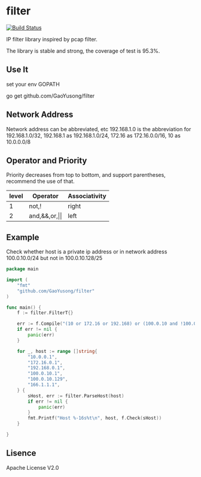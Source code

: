 filter
======
[![Build Status](https://travis-ci.org/GaoYusong/filter.svg?branch=master)](https://travis-ci.org/GaoYusong/filter)

IP filter library inspired by pcap filter.

The library is stable and strong, the coverage of test is 95.3%.

## Use It

set your env GOPATH

go get github.com/GaoYusong/filter

## Network Address

Network address can be abbreviated, etc 192.168.1.0 is the abbreviation for 192.168.1.0/32, 192.168.1 as 192.168.1.0/24, 172.16 as 172.16.0.0/16, 10 as 10.0.0.0/8

## Operator and Priority

Priority decreases from top to bottom, and support parentheses, recommend the use of that.

level|Operator     | Associativity
-----|-------------|-------------------
1    |not,!          | right
2    |and,&&,or,&#124;&#124; | left

## Example

Check whether host is a private ip address or in network address 100.0.10.0/24 but not in 100.0.10.128/25

```Go
package main

import (
	"fmt"
	"github.com/GaoYusong/filter"
)

func main() {
	f := filter.FilterT{}

	err := f.Compile("(10 or 172.16 or 192.168) or (100.0.10 and !100.0.10.128/25)")
	if err != nil {
		panic(err)
	}

	for _, host := range []string{
		"10.0.0.1",
		"172.16.0.1",
		"192.168.0.1",
		"100.0.10.1",
		"100.0.10.129",
		"166.1.1.1",
	} {
		sHost, err := filter.ParseHost(host)
		if err != nil {
			panic(err)
		}
		fmt.Printf("Host %-16s%t\n", host, f.Check(sHost))
	}

}

```

## Lisence
Apache License V2.0
  

